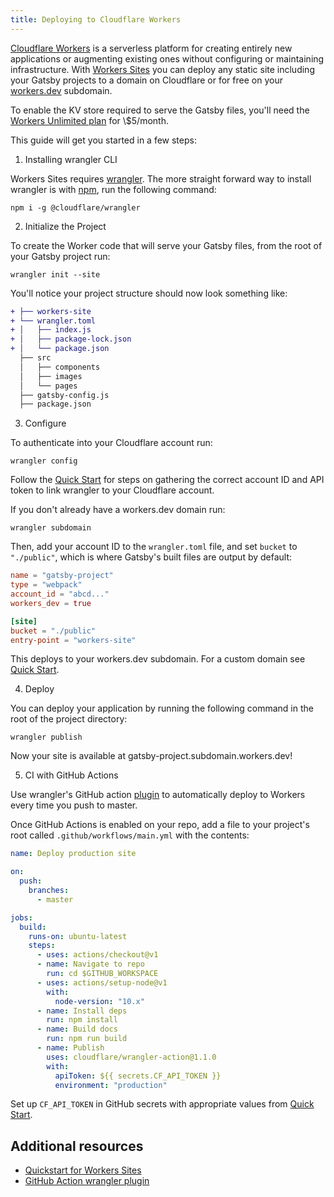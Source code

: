```yaml
---
title: Deploying to Cloudflare Workers
---
```


[Cloudflare Workers](https://workers.cloudflare.com/) is a serverless platform for creating entirely new applications or augmenting existing ones without configuring or maintaining infrastructure. With [Workers Sites](https://developers.cloudflare.com/workers/sites/start-from-existing/) you can deploy any static site including your Gatsby projects to a domain on Cloudflare or for free on your [workers.dev](https://workers.dev) subdomain.

To enable the KV store required to serve the Gatsby files, you'll need the [Workers Unlimited plan](https://developers.cloudflare.com/workers/about/pricing/) for \\$5/month.

This guide will get you started in a few steps:

1. Installing wrangler CLI

Workers Sites requires [wrangler](https://developers.cloudflare.com/workers/tooling/wrangler/). The more straight forward way to install wrangler is with [npm](https://www.npmjs.com/), run the following command:

```shell
npm i -g @cloudflare/wrangler
```

2. Initialize the Project

To create the Worker code that will serve your Gatsby files, from the root of your Gatsby project run:

```shell
wrangler init --site
```

You'll notice your project structure should now look something like:

```diff
+ ├── workers-site
+ └── wrangler.toml
+ │   ├── index.js
+ │   ├── package-lock.json
+ │   └── package.json
  ├── src
  │   ├── components
  │   ├── images
  │   └── pages
  ├── gatsby-config.js
  ├── package.json
```

3. Configure

To authenticate into your Cloudflare account run:

```shell
wrangler config
```

Follow the [Quick Start](https://developers.cloudflare.com/workers/quickstart/#configure) for steps on gathering the correct account ID and API token to link wrangler to your Cloudflare account.

If you don't already have a workers.dev domain run:

```shell
wrangler subdomain
```

Then, add your account ID to the `wrangler.toml` file, and set `bucket` to `"./public"`, which is where Gatsby's built files are output by default:

```toml
name = "gatsby-project"
type = "webpack"
account_id = "abcd..."
workers_dev = true

[site]
bucket = "./public"
entry-point = "workers-site"
```

This deploys to your workers.dev subdomain. For a custom domain see [Quick Start](https://developers.cloudflare.com/workers/quickstart/#publish-to-your-domain).

4. Deploy

You can deploy your application by running the following command in the root of the project directory:

```shell
wrangler publish
```

Now your site is available at gatsby-project.subdomain.workers.dev!

5. CI with GitHub Actions

Use wrangler's GitHub action [plugin](https://github.com/cloudflare/wrangler-action) to automatically deploy to Workers every time you push to master.

Once GitHub Actions is enabled on your repo, add a file to your project's root called `.github/workflows/main.yml` with the contents:

```yaml
name: Deploy production site

on:
  push:
    branches:
      - master

jobs:
  build:
    runs-on: ubuntu-latest
    steps:
      - uses: actions/checkout@v1
      - name: Navigate to repo
        run: cd $GITHUB_WORKSPACE
      - uses: actions/setup-node@v1
        with:
          node-version: "10.x"
      - name: Install deps
        run: npm install
      - name: Build docs
        run: npm run build
      - name: Publish
        uses: cloudflare/wrangler-action@1.1.0
        with:
          apiToken: ${{ secrets.CF_API_TOKEN }}
          environment: "production"
```

Set up `CF_API_TOKEN` in GitHub secrets with appropriate values from [Quick Start](https://developers.cloudflare.com/workers/quickstart/#configure).

## Additional resources

- [Quickstart for Workers Sites](https://developers.cloudflare.com/workers/sites/start-from-existing/)
- [GitHub Action wrangler plugin](https://github.com/cloudflare/wrangler-action)

